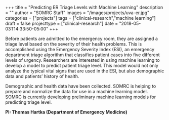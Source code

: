 +++
title = "Predicting ER Triage Levels with Machine Learning"
description = ""
author = "SOMRC Staff"
images = "/images/projects/uva-er.jpg"
categories = ["projects"]
tags = ["clinical-research","machine learning"]
draft = false
projecttype = ["clinical-research"]
date = "2018-05-03T14:33:50-05:00"
+++

Before patients are admitted to the emergency room, they are assigned a triage level based on the severity of their health problems. This is accomplished using the Emergency Severity Index (ESI), an emergency department triage algorithm that classifies patient cases into five different levels of urgency. Researchers are interested in using machine learning to develop a model to predict patient triage level. This model would not only analyze the typical vital signs that are used in the ESI, but also demographic data and patients’ history of health.

Demographic and health data have been collected. SOMRC is helping to prepare and normalize the data for use in a machine learning model. SOMRC is currently developing preliminary machine learning models for predicting triage level.

**PI: Thomas Hartka (Department of Emergency Medicine)**
